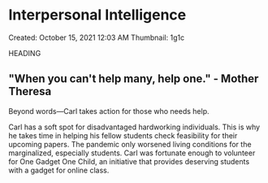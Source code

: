 # Interpersonal Intelligence

Created: October 15, 2021 12:03 AM
Thumbnail: 1g1c

HEADING

## "When you can't help many, help one." - Mother Theresa

Beyond words—Carl takes action for those who needs help.

Carl has a soft spot for disadvantaged hardworking individuals. This is why he takes time in helping his fellow students check feasibility for their upcoming papers. The pandemic only worsened living conditions for the marginalized, especially students. Carl was fortunate enough to volunteer for One Gadget One Child, an initiative that provides deserving students with a gadget for online class.